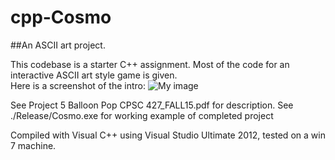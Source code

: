# cpp-Cosmo
##An ASCII art project.  

This codebase is a starter C++ assignment.  Most of the code for an interactive ASCII art style game is given.  
Here is a screenshot of the intro:
![My image](kperkins411.github.com/cpp-cosmo/intro.png)

See Project 5 Balloon Pop CPSC 427_FALL15.pdf for description.
See ./Release/Cosmo.exe for working example of completed project

Compiled with Visual C++ using Visual Studio Ultimate 2012, tested on a win 7 machine.
